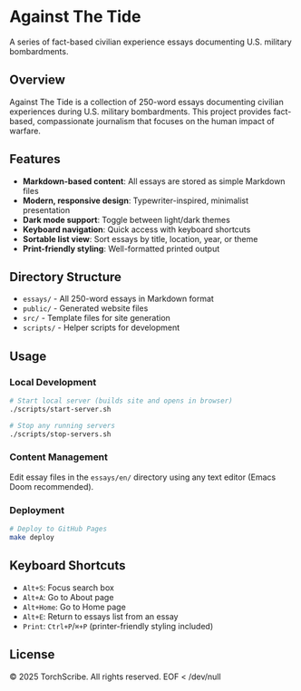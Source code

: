 # Against The Tide

A series of fact-based civilian experience essays documenting U.S. military bombardments.

## Overview

Against The Tide is a collection of 250-word essays documenting civilian experiences during U.S. military bombardments. This project provides fact-based, compassionate journalism that focuses on the human impact of warfare.

## Features

- **Markdown-based content**: All essays are stored as simple Markdown files
- **Modern, responsive design**: Typewriter-inspired, minimalist presentation 
- **Dark mode support**: Toggle between light/dark themes
- **Keyboard navigation**: Quick access with keyboard shortcuts
- **Sortable list view**: Sort essays by title, location, year, or theme
- **Print-friendly styling**: Well-formatted printed output

## Directory Structure

- `essays/` - All 250-word essays in Markdown format
- `public/` - Generated website files
- `src/` - Template files for site generation
- `scripts/` - Helper scripts for development

## Usage

### Local Development

```bash
# Start local server (builds site and opens in browser)
./scripts/start-server.sh

# Stop any running servers
./scripts/stop-servers.sh
```

### Content Management

Edit essay files in the `essays/en/` directory using any text editor (Emacs Doom recommended).

### Deployment

```bash
# Deploy to GitHub Pages
make deploy
```

## Keyboard Shortcuts

- `Alt+S`: Focus search box
- `Alt+A`: Go to About page
- `Alt+Home`: Go to Home page
- `Alt+E`: Return to essays list from an essay
- `Print`: `Ctrl+P`/`⌘+P` (printer-friendly styling included)

## License

© 2025 TorchScribe. All rights reserved.
EOF < /dev/null